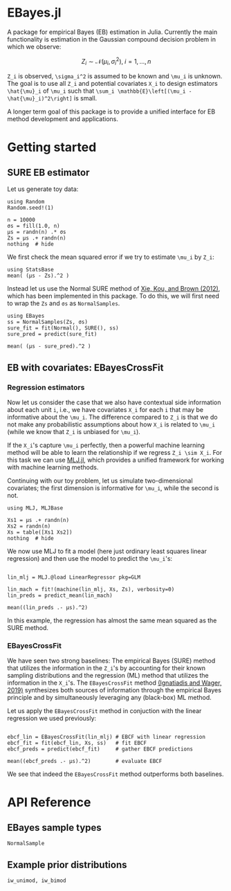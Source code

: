 # EBayes.jl

A package for empirical Bayes (EB) estimation in Julia. Currently the main functionality is estimation in the Gaussian compound decision problem in which we observe:

```math
Z_i \sim \mathcal{N}(\mu_i, \sigma_i^2),\; i=1,\dotsc,n
```

``Z_i`` is observed, ``\sigma_i^2`` is assumed to be known and ``\mu_i`` is unknown. The goal is to use all ``Z_i`` and potential covariates ``X_i`` to design estimators ``\hat{\mu}_i`` of ``\mu_i`` such that ``\sum_i \mathbb{E}\left[(\mu_i - \hat{\mu}_i)^2\right]`` is small.

A longer term goal of this package is to provide a unified interface for EB method development and applications.

# Getting started

## SURE EB estimator

Let us generate toy data:

```@example normal_normal
using Random
Random.seed!(1)

n = 10000
σs = fill(1.0, n)
μs = randn(n) .* σs
Zs = μs .+ randn(n)
nothing  # hide
```

We first check the mean squared error if we try to estimate ``\mu_i`` by ``Z_i``:

```@example normal_normal
using StatsBase
mean( (μs - Zs).^2 )
```

Instead let us use the Normal SURE method of [Xie, Kou, and Brown (2012)](https://doi.org/10.1080/01621459.2012.728154), which has been implemented in this package. To do this, we will first need to wrap the `Zs` and `σs` as `NormalSamples`.

```@example normal_normal
using EBayes
ss = NormalSamples(Zs, σs)
sure_fit = fit(Normal(), SURE(), ss)
sure_pred = predict(sure_fit)

mean( (μs - sure_pred).^2 )
```




## EB with covariates: EBayesCrossFit
### Regression estimators

Now let us consider the case that we also have contextual side information about each unit ``i``, i.e., we have covariates ``X_i`` for each ``i`` that may be informative about the ``\mu_i``. The difference compared to ``Z_i`` is that we do not  make any probabilistic assumptions about how ``X_i`` is related to ``\mu_i`` (while we know that ``Z_i`` is unbiased for ``\mu_i``).

If the ``X_i``'s capture ``\mu_i`` perfectly, then a powerful machine learning method will be able to learn the relationship if we regress ``Z_i \sim X_i``. For this task we can use [MLJ.jl](https://github.com/alan-turing-institute/MLJ.jl), which provides a unified framework for working with machine learning methods.

Continuing with our toy problem, let us simulate two-dimensional covariates; the first dimension is informative for ``\mu_i``, while the second is not.

```@example normal_normal
using MLJ, MLJBase

Xs1 = μs .+ randn(n)
Xs2 = randn(n)
Xs = table([Xs1 Xs2])
nothing  # hide
```

We now use MLJ to fit a model (here just ordinary least squares linear regression) and then use the model to predict the ``\mu_i``'s:

```@example normal_normal

lin_mlj = MLJ.@load LinearRegressor pkg=GLM

lin_mach = fit!(machine(lin_mlj, Xs, Zs), verbosity=0)
lin_preds = predict_mean(lin_mach)

mean((lin_preds .- μs).^2)
```
In this example, the regression has almost the same mean squared as the SURE method.

### EBayesCrossFit

We have seen two strong baselines: The empirical Bayes (SURE) method that utilizes the information in the ``Z_i``'s by accounting for their known sampling distributions and the regression (ML) method that utilizes the information in the ``X_i``'s. The `EBayesCrossFit` method [(Ignatiadis and Wager, 2019)](https://arxiv.org/abs/1906.01611) synthesizes both sources of information through the empirical Bayes principle and by simultaneously leveraging any (black-box) ML method.

Let us apply the `EBayesCrossFit` method in conjuction with the linear regression we used previously:

```@example normal_normal

ebcf_lin = EBayesCrossFit(lin_mlj) # EBCF with linear regression
ebcf_fit = fit(ebcf_lin, Xs, ss)   # fit EBCF
ebcf_preds = predict(ebcf_fit)     # gather EBCF predictions

mean((ebcf_preds .- μs).^2)        # evaluate EBCF
```

We see that indeed the `EBayesCrossFit` method outperforms both baselines.


# API Reference
## EBayes sample types

```@docs
NormalSample
```

## Example prior distributions

```@docs
iw_unimod, iw_bimod
```


```@index
```

